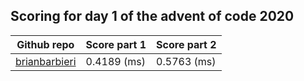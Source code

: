 ## Scoring for day 1 of the advent of code 2020
| Github repo | Score part 1 | Score part 2 |
| ------------- | ------------- | ------------- |
| [brianbarbieri](https://github.com/brianbarbieri/adventofcode2020) | 0.4189 (ms) | 0.5763 (ms) |
